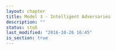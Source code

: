```yaml
---
layout: chapter
title: Model 3 - Intelligent Adversaries
description: ""
status: stub
last_modified: "2016-10-26 16:45"
is_section: true
---
```

